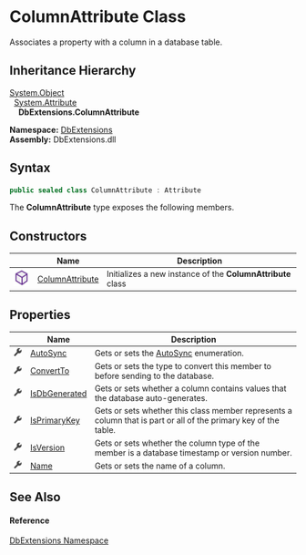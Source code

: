 ColumnAttribute Class
=====================
Associates a property with a column in a database table.


Inheritance Hierarchy
---------------------
[System.Object][1]  
  [System.Attribute][2]  
    **DbExtensions.ColumnAttribute**  
  
**Namespace:** [DbExtensions][3]  
**Assembly:** DbExtensions.dll

Syntax
------

```csharp
public sealed class ColumnAttribute : Attribute
```

The **ColumnAttribute** type exposes the following members.


Constructors
------------

|                  | Name                 | Description                                                 |
| ---------------- | -------------------- | ----------------------------------------------------------- |
| ![Public method] | [ColumnAttribute][4] | Initializes a new instance of the **ColumnAttribute** class |


Properties
----------

|                    | Name               | Description                                                                                                     |
| ------------------ | ------------------ | --------------------------------------------------------------------------------------------------------------- |
| ![Public property] | [AutoSync][5]      | Gets or sets the [AutoSync][5] enumeration.                                                                     |
| ![Public property] | [ConvertTo][6]     | Gets or sets the type to convert this member to before sending to the database.                                 |
| ![Public property] | [IsDbGenerated][7] | Gets or sets whether a column contains values that the database auto-generates.                                 |
| ![Public property] | [IsPrimaryKey][8]  | Gets or sets whether this class member represents a column that is part or all of the primary key of the table. |
| ![Public property] | [IsVersion][9]     | Gets or sets whether the column type of the member is a database timestamp or version number.                   |
| ![Public property] | [Name][10]         | Gets or sets the name of a column.                                                                              |


See Also
--------

#### Reference
[DbExtensions Namespace][3]  

[1]: https://learn.microsoft.com/dotnet/api/system.object
[2]: https://learn.microsoft.com/dotnet/api/system.attribute
[3]: ../README.md
[4]: _ctor.md
[5]: AutoSync.md
[6]: ConvertTo.md
[7]: IsDbGenerated.md
[8]: IsPrimaryKey.md
[9]: IsVersion.md
[10]: Name.md
[Public method]: ../../icons/pubmethod.svg "Public method"
[Public property]: ../../icons/pubproperty.svg "Public property"